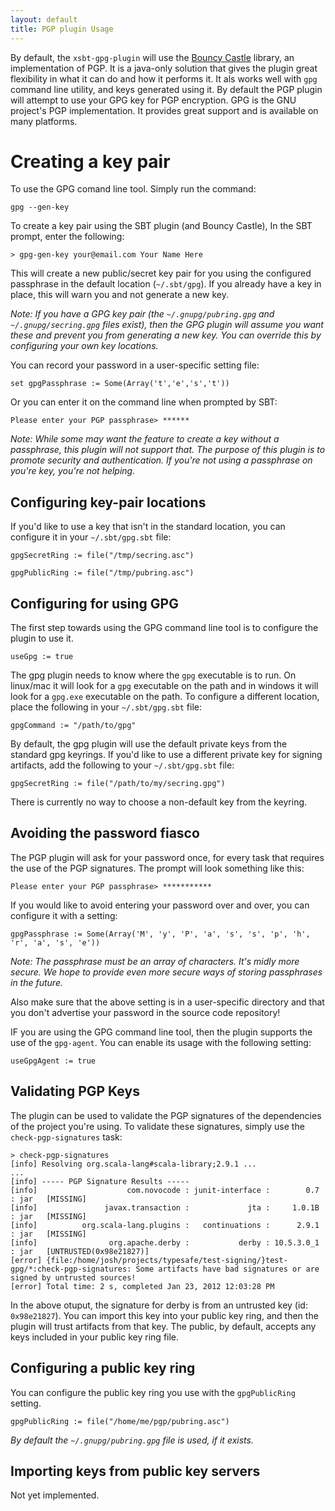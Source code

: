 ```yaml
---
layout: default
title: PGP plugin Usage
---
```



By default, the `xsbt-gpg-plugin` will use the [Bouncy Castle](http://www.bouncycastle.org/) library, an implementation of PGP.   It is a java-only solution that gives the plugin great flexibility in what it can do and how it performs it.   It als works well with `gpg` command line utility, and keys generated using it.   By default the PGP plugin will attempt to use your GPG key for PGP encryption.  GPG is the GNU project's PGP implementation.   It provides great support and is available on many platforms.

# Creating a key pair #

To use the GPG comand line tool.  Simply run the command:

    gpg --gen-key

To create a key pair using the SBT plugin (and Bouncy Castle), In the SBT prompt, enter the following:

    > gpg-gen-key your@email.com Your Name Here

This will create a new public/secret key pair for you using the configured passphrase in the default location (`~/.sbt/gpg`).  If you already have a key in place, this will warn you and not generate a new key.

_Note: If you have a GPG key pair (the `~/.gnupg/pubring.gpg` and `~/.gnupg/secring.gpg` files exist), then the GPG plugin will assume you want these and prevent you from generating a new key.  You can override this by configuring your own key locations._

You can record your password in a user-specific setting file:

    set gpgPassphrase := Some(Array('t','e','s','t'))

Or you can enter it on the command line when prompted by SBT:

    Please enter your PGP passphrase> ******

_Note: While some may want the feature to create a key without a passphrase, this plugin will not support that.   The purpose of this plugin is to promote security and authentication.  If you're not using a passphrase on you're key, you're not helping._


## Configuring key-pair locations ##

If you'd like to use a key that isn't in the standard location, you can configure it in your `~/.sbt/gpg.sbt` file:

    gpgSecretRing := file("/tmp/secring.asc")

    gpgPublicRing := file("/tmp/pubring.asc")


## Configuring for using GPG ##

The first step towards using the GPG command line tool is to configure the plugin to use it.

    useGpg := true

The gpg plugin needs to know where the `gpg` executable is to run.  On linux/mac it will look for a `gpg` executable on the path and in windows it will look for a `gpg.exe` executable on the path.   To configure a different location, place the following in your `~/.sbt/gpg.sbt` file:

    gpgCommand := "/path/to/gpg"

By default, the gpg plugin will use the default private keys from the standard gpg keyrings.   If you'd like to use a different private key for signing artifacts, add the following to your `~/.sbt/gpg.sbt` file:

    gpgSecretRing := file("/path/to/my/secring.gpg")

There is currently no way to choose a non-default key from the keyring.

## Avoiding the password fiasco ##

The PGP plugin will ask for your password once, for every task that requires the use of the PGP signatures.   The prompt will look something like this:

    Please enter your PGP passphrase> ***********

If you would like to avoid entering your password over and over, you can configure it with a setting:

    gpgPassphrase := Some(Array('M', 'y', 'P', 'a', 's', 's', 'p', 'h', 'r', 'a', 's', 'e'))

_Note: The passphrase *must* be an array of characters.   It's midly more secure.  We hope to provide even more secure ways of storing passphrases in the future._

Also make sure that the above setting is in a user-specific directory and that you don't advertise your password in the source code repository!

IF you are using the GPG command line tool, then the plugin supports the use of the `gpg-agent`.   You can enable its usage with the following setting:

    useGpgAgent := true

## Validating PGP Keys ##

The plugin can be used to validate the PGP signatures of the dependencies of the project you're using.   To validate these signatures, simply use the `check-pgp-signatures` task:

    > check-pgp-signatures
    [info] Resolving org.scala-lang#scala-library;2.9.1 ...
    ...
    [info] ----- PGP Signature Results -----
    [info]                    com.novocode : junit-interface :        0.7 : jar   [MISSING]
    [info]               javax.transaction :             jta :     1.0.1B : jar   [MISSING]
    [info]          org.scala-lang.plugins :   continuations :      2.9.1 : jar   [MISSING]
    [info]                org.apache.derby :           derby : 10.5.3.0_1 : jar   [UNTRUSTED(0x98e21827)]
    [error] {file:/home/josh/projects/typesafe/test-signing/}test-gpg/*:check-pgp-signatures: Some artifacts have bad signatures or are signed by untrusted sources!
    [error] Total time: 2 s, completed Jan 23, 2012 12:03:28 PM
    
In the above otuput, the signature for derby is from an untrusted key (id: `0x98e21827`).  You can import this key into your public key ring, and then the plugin will trust artifacts from that key.   The public, by default, accepts any keys included in your public key ring file.


## Configuring a public key ring ##

You can configure the public key ring you use with the `gpgPublicRing` setting.

    gpgPublicRing := file("/home/me/pgp/pubring.asc")

*By default the `~/.gnupg/pubring.gpg` file is used, if it exists.*


## Importing keys from public key servers ##

Not yet implemented.



